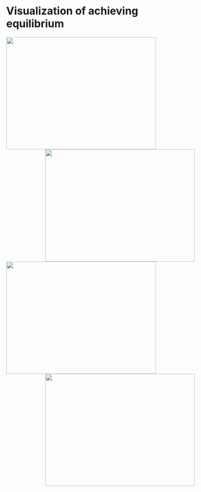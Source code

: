# Visualization of achieving equilibrium


<img align="left" width="400" height="300" src="https://user-images.githubusercontent.com/54407312/69145262-8a1dbe80-0acd-11ea-87f8-6d631ae6756f.gif">
<img align="right" width="400" height="300" src="https://user-images.githubusercontent.com/54407312/69145308-aae61400-0acd-11ea-9bba-064ec056fb26.gif">
<img align="left" width="400" height="300" src="https://user-images.githubusercontent.com/54407312/69144989-e16f5f00-0acc-11ea-8a1f-28b493f5f6d4.gif">
<img align="right" width="400" height="300" src="https://user-images.githubusercontent.com/54407312/69145178-59d62000-0acd-11ea-9fd5-8de6618e3c8b.gif">
